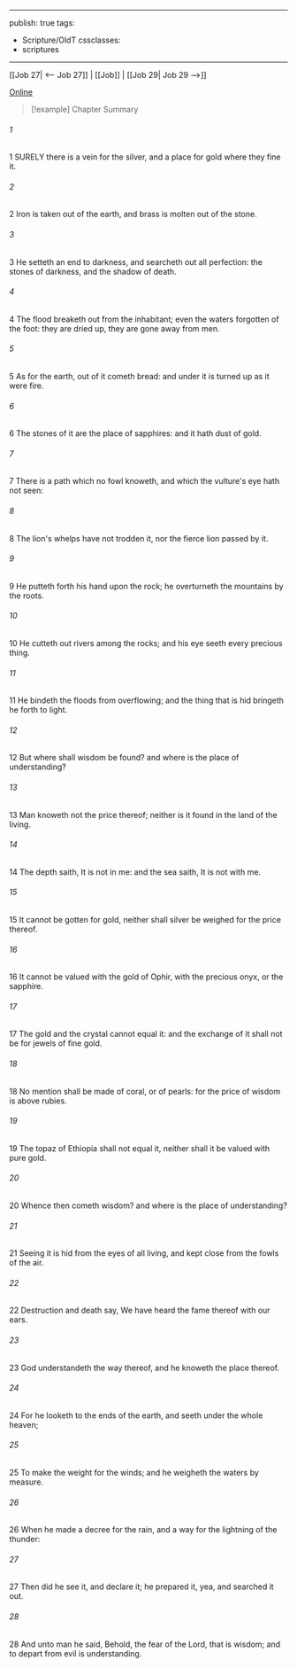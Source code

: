 

---
publish: true
tags:
  - Scripture/OldT
cssclasses:
  - scriptures
---
[[Job 27| <-- Job 27]] | [[Job]] | [[Job 29| Job 29 -->]]

[Online](https://churchofjesuschrist.org/study/scriptures/ot/job/28?lang=eng)

>[!example] Chapter Summary
>
###### 1
1 SURELY there is a vein for the silver, and a place for gold where they fine it.
###### 2
2 Iron is taken out of the earth, and brass is molten out of the stone.
###### 3
3 He setteth an end to darkness, and searcheth out all perfection: the stones of darkness, and the shadow of death.
###### 4
4 The flood breaketh out from the inhabitant; even the waters forgotten of the foot: they are dried up, they are gone away from men.
###### 5
5 As for the earth, out of it cometh bread: and under it is turned up as it were fire.
###### 6
6 The stones of it are the place of sapphires: and it hath dust of gold.
###### 7
7 There is a path which no fowl knoweth, and which the vulture's eye hath not seen:
###### 8
8 The lion's whelps have not trodden it, nor the fierce lion passed by it.
###### 9
9 He putteth forth his hand upon the rock; he overturneth the mountains by the roots.
###### 10
10 He cutteth out rivers among the rocks; and his eye seeth every precious thing.
###### 11
11 He bindeth the floods from overflowing; and the thing that is hid bringeth he forth to light.
###### 12
12 But where shall wisdom be found?  and where is the place of understanding?
###### 13
13 Man knoweth not the price thereof; neither is it found in the land of the living.
###### 14
14 The depth saith, It is not in me: and the sea saith, It is not with me.
###### 15
15 It cannot be gotten for gold, neither shall silver be weighed for the price thereof.
###### 16
16 It cannot be valued with the gold of Ophir, with the precious onyx, or the sapphire.
###### 17
17 The gold and the crystal cannot equal it: and the exchange of it shall not be for jewels of fine gold.
###### 18
18 No mention shall be made of coral, or of pearls: for the price of wisdom is above rubies.
###### 19
19 The topaz of Ethiopia shall not equal it, neither shall it be valued with pure gold.
###### 20
20 Whence then cometh wisdom?  and where is the place of understanding?
###### 21
21 Seeing it is hid from the eyes of all living, and kept close from the fowls of the air.
###### 22
22 Destruction and death say, We have heard the fame thereof with our ears.
###### 23
23 God understandeth the way thereof, and he knoweth the place thereof.
###### 24
24 For he looketh to the ends of the earth, and seeth under the whole heaven;
###### 25
25 To make the weight for the winds; and he weigheth the waters by measure.
###### 26
26 When he made a decree for the rain, and a way for the lightning of the thunder:
###### 27
27 Then did he see it, and declare it; he prepared it, yea, and searched it out.
###### 28
28 And unto man he said, Behold, the fear of the Lord, that is wisdom; and to depart from evil is understanding.



